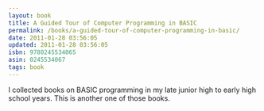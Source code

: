 ```yaml
---
layout: book
title: A Guided Tour of Computer Programming in BASIC
permalink: /books/a-guided-tour-of-computer-programming-in-basic/
date: 2011-01-28 03:56:05
updated: 2011-01-28 03:56:05
isbn: 9780245534065
asin: 0245534067
tags: book
---
```

I collected books on BASIC programming in my late junior high to early high
school years. This is another one of those books.
